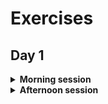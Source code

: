 # Exercises

## Day 1
<details>
  <summary><strong> Morning session</strong></summary>

### Objectives
- Learn to interact with basic dbt commands


### Exercises instructions
- dbt commands
	--> dbt deps 
	--> dbt compile, dbt run, dbt build, dbt test
	--> full-refresh flag, select flag

- Model
	--> create new stg, int and datamart model
	--> tag those models and run it by tag
	--> run only upstream and dowsntream model from the int model created
	--> Build a simple dashboard in Looker Studio

</details>

<details>
  <summary><strong>Afternoon session</strong></summary>

</details>


